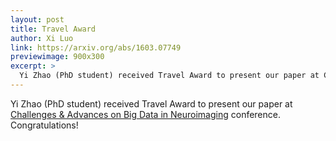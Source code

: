 ```yaml
---
layout: post
title: Travel Award
author: Xi Luo
link: https://arxiv.org/abs/1603.07749
previewimage: 900x300
excerpt: >
  Yi Zhao (PhD student) received Travel Award to present our paper at Challenges & Advances on Big Data in Neuroimaging. 
---
```


Yi Zhao (PhD student) received Travel Award to present our paper at [Challenges & Advances on Big Data in Neuroimaging](http://www.bio.ri.ccf.org/bigdata/) conference. Congratulations!
